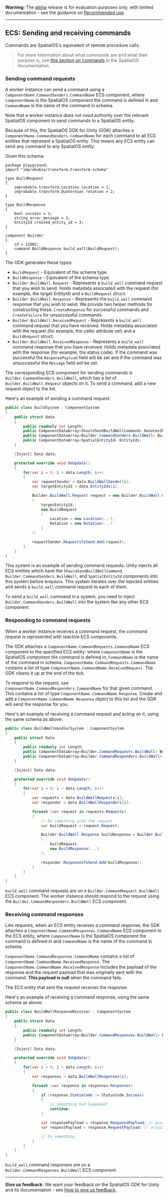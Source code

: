 **Warning:** The [alpha](https://docs.improbable.io/reference/latest/shared/release-policy#maturity-stages) release is for evaluation purposes only, with limited documentation - see the guidance on [Recommended use](../../../README.md#recommended-use).

-----

## ECS: Sending and receiving commands

Commands are SpatialOS's equivalent of remote procedure calls.

> For more information about what commands are and what their purpose is, see [this section on commands](https://docs.improbable.io/reference/latest/shared/design/commands#component-commands) in the SpatialOS documentation.

### Sending command requests

A worker instance can send a command using a `ComponentName.CommandSenders.CommandName` ECS component, where `ComponentName` is the SpatialOS component the command is defined in and `CommandName` is the name of the command in schema.

Note that a worker instance _does not need_ authority over the relevant SpatialOS component to send commands to a SpatialOS entity.

Because of this, the SpatialOS GDK for Unity (GDK) attaches a `ComponentName.CommandSenders.CommandName` for each command to all ECS entities that represent a SpatialOS entity. This means any ECS entity can send any command to any SpatialOS entity.

Given this schema:

```
package playground;
import "improbable/transform.transform.schema"

type BuildRequest
{
    improbable.transform.Location location = 1;
    improbable.transform.Quaternion rotation = 2;
}

type BuildResponse
{
    bool success = 1;
    string error_message = 2;
    EntityId created_entity_id = 3;
}

component Builder
{
    id = 12002;
    command BuildResponse build_wall(BuildRequest);
}
```

The GDK generates these types:

* `BuildRequest` - Equivalent of the schema type.
* `BuildResponse` - Equivalent of the schema type.
* `Builder.BuildWall.Request` - Represents a `build_wall` command request that you wish to send. Holds metadata associated with the request (for example, the target EntityId) and a `BuildRequest` struct.
* `Builder.BuildWall.Response` - Represents the `build_wall` command response that you wish to send. We provide two helper methods for constructing these: `CreateResponse` for successful commands and `CreateFailure` for unsuccessful commands.
* `Builder.BuildWall.ReceivedRequest` - Represents a `build_wall` command request that you have received. Holds metadata associated with the request (for example, the caller attribute set) and a `BuildRequest` struct.
* `Builder.BuildWall.ReceivedResponse` - Represents a `build_wall` command response that you have received. Holds metadata associated with the response (for example, the status code). If the command was successful the `ResponsePayload` field will be set and if the command was unsuccessful the `Message` field will be set.

The corresponding ECS component for sending commands is `Builder.CommandSenders.BuildWall`, which has a list of `Builder.BuildWall.Request` objects on it. To send a command, add a new request object to the list.

Here's an example of sending a command request:

```csharp
public class BuildSystem : ComponentSystem
{
    public struct Data
    {
        public readonly int Length;
        public ComponentDataArray<ShouldSendBuildWallCommand> DenotesShouldSendCommand; // Non-SpatialOS component
        public ComponentDataArray<Builder.CommandSenders.BuildWall> BuildWallSender;
        public ComponentDataArray<SpatialEntityId> EntityIds;
    }

    [Inject] Data data;

    protected override void OnUpdate()
    {
        for(var i = 0; i < data.Length; i++)
        {
            var requestSender = data.BuildWallSender[i];
            var targetEntityId = data.EntityIds[i];

            Builder.BuildWall.Request request = new Builder.BuildWall.CreateRequest
            (
                targetEntityId,
                new BuildRequest
                (
                    Location = new Location(...),
                    Rotation = new Rotation(...)
                )
            );

            requestSender.RequestsToSend.Add(request);
        }
    }
}
```

This system is an example of sending command requests. Unity injects all ECS entities which have the `ShouldSendBuildWallCommand`, `Builder.CommandSenders.BuildWall`, and `SpatialEntityId` components into this system before `OnUpdate`. This system iterates over the injected entities and sends a `build_wall` command request to each of them.

To send a `build_wall` command in a system, you need to inject `Builder.CommandSenders.BuildWall` into the system like any other ECS component.

### Responding to command requests

When a worker instance receives a command request, the command request is represented with reactive ECS components.

The GDK attaches a `ComponentName.CommandRequests.CommandName` ECS component to the specified ECS entity: where `ComponentName` is the SpatialOS component the command is defined in, `CommandName` is the name of the command in schema. `ComponentName.CommandRequests.CommandName` contains a list of type `ComponentName.CommandName.ReceivedRequest`. The GDK cleans it up at the end of the tick.

To respond to the request, use `ComponentName.CommandResponders.CommandName` for that given command. This contains a list of type `ComponentName.CommandName.Response`. Create and add a `ComponentName.CommandName.Response` object to this list and the GDK will send the response for you.

Here's an example of receiving a command request and acting on it, using the same schema as above:

```csharp
public class BuildWallHandlerSystem : ComponentSystem
{
    public struct Data
    {
        public readonly int Length;
        public ComponentDataArray<Builder.CommandRequests.BuildWall> BuildWallRequests;
        public ComponentDataArray<Builder.CommandResponders.BuildWall> BuildWallResponders;
    }

    [Inject] Data data;

    protected override void OnUpdate()
    {
        for(var i = 0; i < data.Length; i++)
        {
            var requests = data.BuildWallRequests[i];
            var responder = data.BuildWallResponders[i];

            foreach (var request in requests.Requests)
            {
                // Do something with the request
                var buildRequest = request.Request;

                Builder.BuildWall.Response buildResponse = Builder.BuildWall.CreateResponse
                (
                    buildRequest,
                    new BuildResponse(...)
                );

                responder.ResponsesToSend.Add(buildResponse);
            }
        }
    }
}
```

`build_wall` command requests are on a `Builder.CommandRequest.BuildWall` ECS component. The worker instance should respond to the request using the `Builder.CommandResponders.BuildWall` ECS component.

### Receiving command responses

Like requests, when an ECS entity receives a command response, the GDK attaches a `ComponentName.CommandResponses.CommandName` ECS component to the ECS entity, where `ComponentName` is the SpatialOS component the command is defined in and `CommandName` is the name of the command in schema.

`ComponentName.CommandResponses.CommandName` contains a list of `ComponentName.CommandName.ReceivedResponse`. The `ComponentName.CommandName.ReceivedResponse` includes the payload of the response and the request payload that was originally sent with the command. **This payload is null** when the command fails.

The ECS entity that sent the request receives the response.

Here's an example of receiving a command response, using the same schema as above:

```csharp
public class BuildWallResponseReceiver : ComponentSystem
{
    public struct Data
    {
        public readonly int Length;
        public ComponentDataArray<Builder.CommandResponses.BuildWall> BuildWallResponses;
    }

    [Inject] Data data;

    protected override void OnUpdate()
    {
        for(var i = 0; i < data.Length; i++)
        {
            var responses = data.BuildWallResponses[i];

            foreach (var response in responses.Responses)
            {
                if (response.StatusCode != StatusCode.Success)
                {
                    // Something bad happened!
                    continue;
                }

                var responsePayload = response.ResponsePayload; // guaranteed to not be null at this point
                var requestPayload = response.RequestPayload; // original request payload

                // Do something
            }
        }
    }
}
```

`build_wall` command responses are on a `Builder.CommandResponses.BuildWall` ECS component.

----
**Give us feedback:** We want your feedback on the SpatialOS GDK for Unity and its documentation - see [How to give us feedback](../../../README.md#give-us-feedback).
